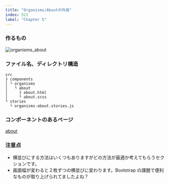 ```yaml
---
title: "Organisms/Aboutの作成"
index: 521
label: "Chapter 5"
---
```


### 作るもの

![organisms_about](/images/organisms_about.png)

### ファイル名、ディレクトリ構造

```
src
├ components
│ └ organisms
│   └ about
│     ├ about.html
│     └ about.scss
└ stories
  └ organisms-about.stories.js
```

### コンポーネントのあるページ

[about](https://www.figma.com/file/itngQHR9R5RB7xwCXAKOde/?node-id=804%3A0)

### 注意点

- 横並びにする方法はいくつもありますがどの方法が最適か考えてもらうセクションです。
- 画面幅が変わると２枚ずつの横並びに変わります。Bootstrap の課題で便利なものが取り上げられてましたよね？
